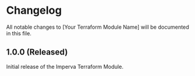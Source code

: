 # Changelog

All notable changes to [Your Terraform Module Name] will be documented in this file.

## 1.0.0 (Released)

Initial release of the Imperva Terraform Module.